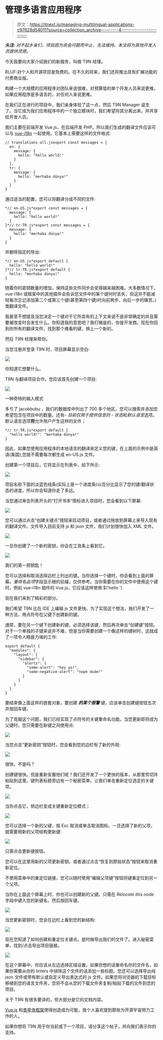 # 管理多语言应用程序

> 原文：<https://itnext.io/managing-multilingual-applications-c97628d54011?source=collection_archive---------4----------------------->

***头注:*** *对不起乡亲们，项目因为资金问题而中止，无法维持。本文将为其他开发人员提供灵感。*

今天我要向大家介绍我们的新服务，叫做 T9N 经理。

BLUF:对个人和开源项目是免费的。在不久的将来，我们还将推出具有扩展功能的付费商业版。

构建一个大规模的应用程序对团队来说很难，对预算低的单个开发人员来说更难，如果应用程序是多语言的，对任何人来说更难。

在我们正在进行的项目中，我们亲身体验了这一点，然后 T9N Manager 诞生了。当它成为我们应用程序中的一个独立模块时，我们希望将其分离出来，并共享给开发人员。

我们主要在前端开发 Vue.js，在后端开发 PHP。所以我们生成的翻译文件应该可以与 [vue-i18n](https://github.com/kazupon/vue-i18n) 一起使用。它基本上需要这样的文件格式:

```
// translations-all.jsexport const messages = {
  en: {
    message: {
      hello: "hello world!"
    }
  },
  tr: {
    message: {
      hello: "merhaba dünya!"
    }
  }
}
```

通过适当的配置，您可以将翻译分成不同的文件:

```
*// en-US.js*export const messages = {
  message: {
    hello: "hello world!"
  }
}*// tr-TR.js*export const messages = {
  message: {
    hello: "merhaba dünya!"
  }
}
```

并删除指定的导出:

```
*// en-US.js*export default {
  hello: "hello world!"
}*// tr-TR.js*export default {
  hello: "merhaba dünya!"
}
```

随着你的密钥数量的增加，保持这些文件同步会变得越来越困难。大多数情况下，vue-i18n 或框架中的其他插件会告诉您文件中的某个键何时丢失，但这并不能减轻每次忘记添加第二个或第三个键(甚至第四个键)时向前两步、向后一步的痛苦。)类翻译文件。

我甚至不想提及当您决定一个键对于它所具有的上下文来说不是非常确定的并且需要被改变时会发生什么。你知道我的意思吧？我打赌是的，你是开发商。现在你回到你所有的翻译文件，找到那个难看的键，换上一个新的。

然后 T9N 经理来帮你。

当您注册并登录 T9N 时，项目屏幕显示空白:

![](img/9e49074e6f8abaccb1fd815f056a6ced.png)

你知道它想要什么。

T9N 与翻译项目合作。您应该首先创建一个项目:

![](img/eb434366d1c94a987811c880c20ee57e.png)

一种奇特的输入模式

多亏了 jacobbubu ，我们的数据库中列出了 700 多个地区。您可以搜索并添加您希望包含在项目中的数量。还有- *目前仅用于提供信息的* - *状态*和*默认语言*选项。默认语言选项**将**允许用户产生这样的文件；

```
*// tr-TR.js*export default {
  "hello world!": "merhaba dünya!"
}
```

因此，如果您使用应用程序的本地语言的翻译来定义您的键，在上面的示例中是英语(美国),您就不需要每次都生成 en-US.js 文件。

创建第一个项目后，它将显示在列表中，如下所示:

![](img/49a22f997d74f49aa578fe86c11bfd8d.png)

项目名称下面的淡蓝色线条(实际上是一个进度条)以百分比显示了您的键/翻译状态的进度。所以你会知道你走了多远。

当您通过单击列表开头的“打开书本”图标进入项目时，您会看到以下屏幕:

![](img/cb9f2829975783fd9ebb9811191f7c62.png)

您可以通过点击“创建关键点”按钮来启动项目，或者通过拖放到屏幕上来导入现有的翻译文件。文件导入目前支持 js 和 json 文件，我们计划很快加入 XML 文件。

![](img/b316907b62cb0db2109463dfcb6c7793.png)

一旦你创建了一个新的密钥，你会在工具条上看到它。

![](img/e255510d711dc15829781bf0cca50087.png)

我们的第一把钥匙！

您可以选择和取消选择边栏上列出的键。当你选择一个键时，你会看到上面的屏幕。*重命名此项*字段显示根的前缀，仅供参考。当你需要在你的文件中使用这个键时，例如 vue-i18n 插件的 Vue.js，它应该这样使用:$('hello ')

现在我们来到了精彩的部分。

我们希望 T9N 比在 IDE 上编辑 js 文件更快。为了实现这个想法，我们开发了一种方法，用点符号在父键下创建新的键。

通常，要在另一个键下创建新的键，必须选择该键，然后再次单击“创建键”按钮。对于一个单独的子键来说并不难，但是当你需要创建一个像这样的键树时，这就成了一项令人精疲力竭的工作:

```
export default {
  "modules": {
    "layout": {
      "sidebar": {
        "alerts": {
          "some-alert": "hey yo!",
          "some-negative-alert": "nope dude!"
        }
      }
    }
  }
}
```

要结束像上面这样的嵌套对象，要创建 ***的某个报警*** 键，应该单击创建键按钮五次并按回车键。

为了克服这个问题，我们已经实现了点符号的关键重命名功能。当您更新即将成为父键时，您只需要在新键之间使用点:

![](img/2a9cfd52075b8a3a88bdf7372157e431.png)

当您点击“更新密钥”按钮时，您会看到您的边栏有了新的外观:

![](img/041307d236514e6e5987d99c6bb9a836.png)

很快，不是吗？

创建键很快。但是重新安置他们呢？我们还开发了一个更快的版本，从那里剪切并粘贴到这里。键列表标题旁边有一个秘密菜单。让我们单击重新定位选定的关键项。

![](img/d14fe78457149fd5e26b56e1ab96562d.png)

当你点击它，侧边栏变成关键重新定位模式；

![](img/de2b6e9e8f0bcf0854aa9f5098d42c9f.png)

您可以选择一个新的父键，按 Esc 取消或单击取消图标。一旦选择了新的父项，就需要用新的父项结构更新键:

![](img/8546e4329eaa03e00e2a5730fa0e2464.png)

只需点击更新键按钮。

您可以在这里用新的父项更新密钥，或者通过点击“恢复到原始状态”按钮来取消重新定位。

不使用菜单中的重定位链接，您可以随时使用“编辑父项键”按钮将键重定位到另一个父项。

当你在上面这个屏幕上时，你也可以创建新的父键。只需在 *Relocate this node* 字段中键入您的新键名，然后按回车键。

![](img/dd3630f81892090f2a757db6c1036efe.png)

当您更新密钥时，您会在边栏上看到您的新结构:

![](img/94ffc6e34a4847be836038ce647da79f.png)

现在您知道了如何创建和重定位关键点。是时候导出我们的文件了。进入秘密菜单，找到/点击导出项目链接。

![](img/2c45e25f066823c923df77af85712059.png)

在这个屏幕中，你应该从左边选择区域设置，如果你想的话重命名你的文件名，如果你需要从你的 linters 中排除这个文件的话添加一些标题。您还可以选择导出纯 json 文件或带有默认或自定义导出表达式的 js 文件。如果您将浏览器的下载目标移植到您的语言文件夹，您将不会从您的下载文件夹复制/粘贴下载的文件到您的项目。

关于 T9N 有很多要讲的，但大部分是它的文档内容。

[Vue.js](http://vue-js.org) 和[类星体框架](http://quasar-framework.org)使得创造成为可能，我个人喜欢提到那些为开源宇宙努力工作的人。

如果你想将 T9N 用于你当前或下一个项目，请分享这个帖子，并向我们表示你的支持。